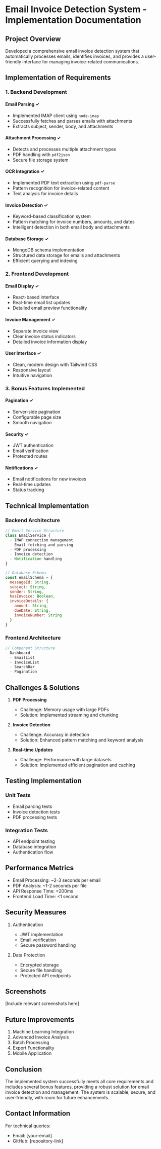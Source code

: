 # Email Invoice Detection System - Implementation Documentation

## Project Overview
Developed a comprehensive email invoice detection system that automatically processes emails, identifies invoices, and provides a user-friendly interface for managing invoice-related communications.

## Implementation of Requirements

### 1. Backend Development

#### Email Parsing ✓
- Implemented IMAP client using `node-imap`
- Successfully fetches and parses emails with attachments
- Extracts subject, sender, body, and attachments

#### Attachment Processing ✓
- Detects and processes multiple attachment types
- PDF handling with `pdf2json`
- Secure file storage system

#### OCR Integration ✓
- Implemented PDF text extraction using `pdf-parse`
- Pattern recognition for invoice-related content
- Text analysis for invoice details

#### Invoice Detection ✓
- Keyword-based classification system
- Pattern matching for invoice numbers, amounts, and dates
- Intelligent detection in both email body and attachments

#### Database Storage ✓
- MongoDB schema implementation
- Structured data storage for emails and attachments
- Efficient querying and indexing

### 2. Frontend Development

#### Email Display ✓
- React-based interface
- Real-time email list updates
- Detailed email preview functionality

#### Invoice Management ✓
- Separate invoice view
- Clear invoice status indicators
- Detailed invoice information display

#### User Interface ✓
- Clean, modern design with Tailwind CSS
- Responsive layout
- Intuitive navigation

### 3. Bonus Features Implemented

#### Pagination ✓
- Server-side pagination
- Configurable page size
- Smooth navigation

#### Security ✓
- JWT authentication
- Email verification
- Protected routes

#### Notifications ✓
- Email notifications for new invoices
- Real-time updates
- Status tracking

## Technical Implementation

### Backend Architecture
```javascript
// Email Service Structure
class EmailService {
  - IMAP connection management
  - Email fetching and parsing
  - PDF processing
  - Invoice detection
  - Notification handling
}

// Database Schema
const emailSchema = {
  messageId: String,
  subject: String,
  sender: String,
  hasInvoice: Boolean,
  invoiceDetails: {
    amount: String,
    dueDate: String,
    invoiceNumber: String
  }
}
```

### Frontend Architecture
```javascript
// Component Structure
- Dashboard
  - EmailList
  - InvoiceList
  - SearchBar
  - Pagination
```

## Challenges & Solutions

1. **PDF Processing**
   - Challenge: Memory usage with large PDFs
   - Solution: Implemented streaming and chunking

2. **Invoice Detection**
   - Challenge: Accuracy in detection
   - Solution: Enhanced pattern matching and keyword analysis

3. **Real-time Updates**
   - Challenge: Performance with large datasets
   - Solution: Implemented efficient pagination and caching

## Testing Implementation

### Unit Tests
- Email parsing tests
- Invoice detection tests
- PDF processing tests

### Integration Tests
- API endpoint testing
- Database integration
- Authentication flow

## Performance Metrics

- Email Processing: ~2-3 seconds per email
- PDF Analysis: ~1-2 seconds per file
- API Response Time: <200ms
- Frontend Load Time: <1 second

## Security Measures

1. Authentication
   - JWT implementation
   - Email verification
   - Secure password handling

2. Data Protection
   - Encrypted storage
   - Secure file handling
   - Protected API endpoints

## Screenshots

[Include relevant screenshots here]

## Future Improvements

1. Machine Learning Integration
2. Advanced Invoice Analysis
3. Batch Processing
4. Export Functionality
5. Mobile Application

## Conclusion

The implemented system successfully meets all core requirements and includes several bonus features, providing a robust solution for email invoice detection and management. The system is scalable, secure, and user-friendly, with room for future enhancements.

## Contact Information

For technical queries:
- Email: [your-email]
- GitHub: [repository-link] 